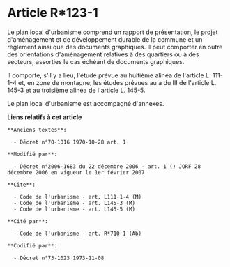 # Article R*123-1

Le plan local d'urbanisme comprend un rapport de présentation, le projet d'aménagement et de développement durable de la
commune et un règlement ainsi que des documents graphiques. Il peut comporter en outre des orientations d'aménagement
relatives à des quartiers ou à des secteurs, assorties le cas échéant de documents graphiques.

Il comporte, s'il y a lieu, l'étude prévue au huitième alinéa de l'article L. 111-1-4 et, en zone de montagne, les études
prévues au a du III de l'article L. 145-3 et au troisième alinéa de l'article L. 145-5.

Le plan local d'urbanisme est accompagné d'annexes.

**Liens relatifs à cet article**

	**Anciens textes**:

	  - Décret n°70-1016 1970-10-28 art. 1

	**Modifié par**:

	  - Décret n°2006-1683 du 22 décembre 2006 - art. 1 () JORF 28 décembre 2006 en vigueur le 1er février 2007

	**Cite**:

	  - Code de l'urbanisme - art. L111-1-4 (M)
	  - Code de l'urbanisme - art. L145-3 (M)
	  - Code de l'urbanisme - art. L145-5 (M)

	**Cité par**:

	  - Code de l'urbanisme - art. R*710-1 (Ab)

	**Codifié par**:

	  - Décret n°73-1023 1973-11-08
